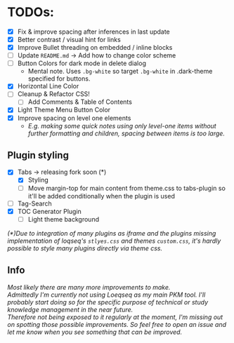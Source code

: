 # TODOs:

- [x] Fix & improve spacing after inferences in last update
- [x] Better contrast / visual hint for links
- [x] Improve Bullet threading on embedded / inline blocks
- [ ] Update `README.md` → Add how to change color scheme
- [ ] Button Colors for dark mode in delete dialog
  - Mental note. Uses `.bg-white` so target `.bg-white` in .dark-theme specified for buttons.
- [x] Horizontal Line Color
- [ ] Cleanup & Refactor CSS!
  - [ ] Add Comments & Table of Contents
- [x] Light Theme Menu Button Color
- [x] Improve spacing on level one elements
  - _E.g. making some quick notes using only level-one items without further formatting and children, spacing between items is too large._

## Plugin styling

- [x] Tabs → releasing fork soon (\*)
  - [x] Styling
  - [ ] Move margin-top for main content from theme.css to tabs-plugin so it'll be added conditionally when the plugin is used
- [ ] Tag-Search
- [x] TOC Generator Plugin
  - [ ] Light theme background

_(\*)Due to integration of many plugins as iframe and the plugins missing implementation of loqseq's `stlyes.css` and themes `custom.css`, it's hardly possible to style many plugins directly via theme css._

## Info

_Most likely there are many more improvements to make.<br />_
_Admittedly I'm currently not using Loeqseq as my main PKM tool. I'll probably start doing so for the specific purpose of technical or study knowledge management in the near future.<br />_
_Therefore not being exposed to it regularly at the moment, I'm missing out on spotting those possible improvements.
So feel free to open an issue and let me know when you see something that can be improved._
